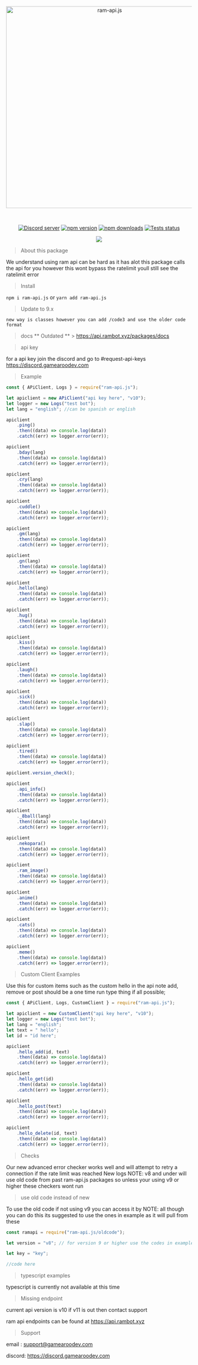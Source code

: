 <div align="center">
  <br />
  <p>
    <a href="https://api.rambot.xyz"><img src="https://gamearoo.top/ram/ramapijs.png" width="546" alt="ram-api.js" /></a>
  </p>
  <br />
  <p>
    <a href="https://discord.gg/5a93U2xYjZ"><img src="https://img.shields.io/discord/605900262581993472?color=5865F2&logo=discord&logoColor=white" alt="Discord server" /></a>
    <a href="https://www.npmjs.com/package/ram-api.js"><img src="https://img.shields.io/npm/v/ram-api.js.svg" alt="npm version" /></a>
    <a href="https://www.npmjs.com/package/ram-api.js"><img src="https://img.shields.io/npm/dt/ram-api.js.svg?maxAge=3600" alt="npm downloads" /></a>
    <a href="https://github.com/Gamearoos-development/ram-api.js/actions"><img src="https://github.com/Gamearoos-development/ram-api.js/actions/workflows/text.yml/badge.svg" alt="Tests status" /></a>
  </p>
  <a href="https://nodei.co/npm/ram-api.js/"><img src="https://nodei.co/npm/ram-api.js.png?downloads=true&downloadRank=true&stars=true"></a>
</div>

> About this package

We understand using ram api can be hard as it has alot this package calls the api for you however this wont bypass the ratelimit youll still see the ratelimit error

> Install

`npm i ram-api.js` or `yarn add ram-api.js`

> Update to 9.x

```text
new way is classes however you can add /code3 and use the older code format
```

> docs
> ** Outdated ** > https://api.rambot.xyz/packages/docs

> api key

for a api key join the discord and go to #request-api-keys https://discord.gamearoodev.com

> Example

```javascript
const { APiClient, Logs } = require("ram-api.js");

let apiclient = new APiClient("api key here", "v10");
let logger = new Logs("test bot");
let lang = "english"; //can be spanish or english

apiclient
	.ping()
	.then((data) => console.log(data))
	.catch((err) => logger.error(err));

apiclient
	.bday(lang)
	.then((data) => console.log(data))
	.catch((err) => logger.error(err));

apiclient
	.cry(lang)
	.then((data) => console.log(data))
	.catch((err) => logger.error(err));

apiclient
	.cuddle()
	.then((data) => console.log(data))
	.catch((err) => logger.error(err));

apiclient
	.gm(lang)
	.then((data) => console.log(data))
	.catch((err) => logger.error(err));

apiclient
	.gn(lang)
	.then((data) => console.log(data))
	.catch((err) => logger.error(err));

apiclient
	.hello(lang)
	.then((data) => console.log(data))
	.catch((err) => logger.error(err));

apiclient
	.hug()
	.then((data) => console.log(data))
	.catch((err) => logger.error(err));

apiclient
	.kiss()
	.then((data) => console.log(data))
	.catch((err) => logger.error(err));

apiclient
	.laugh()
	.then((data) => console.log(data))
	.catch((err) => logger.error(err));

apiclient
	.sick()
	.then((data) => console.log(data))
	.catch((err) => logger.error(err));

apiclient
	.slap()
	.then((data) => console.log(data))
	.catch((err) => logger.error(err));

apiclient
	.tired()
	.then((data) => console.log(data))
	.catch((err) => logger.error(err));

apiclient.version_check();

apiclient
	.api_info()
	.then((data) => console.log(data))
	.catch((err) => logger.error(err));

apiclient
	._8ball(lang)
	.then((data) => console.log(data))
	.catch((err) => logger.error(err));

apiclient
	.nekopara()
	.then((data) => console.log(data))
	.catch((err) => logger.error(err));

apiclient
	.ram_image()
	.then((data) => console.log(data))
	.catch((err) => logger.error(err));

apiclient
	.anime()
	.then((data) => console.log(data))
	.catch((err) => logger.error(err));

apiclient
	.cats()
	.then((data) => console.log(data))
	.catch((err) => logger.error(err));

apiclient
	.meme()
	.then((data) => console.log(data))
	.catch((err) => logger.error(err));
```

> Custom Client Examples

Use this for custom items such as the custom hello in the api note add, remove or post should be a one time run type thing if all possible;

```javascript
const { APiClient, Logs, CustomClient } = require("ram-api.js");

let apiclient = new CustomClient("api key here", "v10");
let logger = new Logs("test bot");
let lang = "english";
let text = " hello";
let id = "id here";

apiclient
	.hello_add(id, text)
	.then((data) => console.log(data))
	.catch((err) => logger.error(err));

apiclient
	.hello_get(id)
	.then((data) => console.log(data))
	.catch((err) => logger.error(err));

apiclient
	.hello_post(text)
	.then((data) => console.log(data))
	.catch((err) => logger.error(err));

apiclient
	.hello_delete(id, text)
	.then((data) => console.log(data))
	.catch((err) => logger.error(err));
```

> Checks

Our new advanced error checker works well and will attempt to retry a connection if the rate limit was reached
New logs
NOTE: v8 and under will use old code from past ram-api.js packages so unless your using v9 or higher these checkers wont run

> use old code instead of new

To use the old code if not using v9 you can access it by
NOTE: all though you can do this its suggested to use the ones in example as it will pull from these

```javascript
const ramapi = require("ram-api.js/oldcode");

let version = "v8"; // for version 9 or higher use the codes in example

let key = "key";

//code here
```

> typescript examples

typescript is currently not available at this time

> Missing endpoint

current api version is v10 if v11 is out then contact support

ram api endpoints can be found at https://api.rambot.xyz

> Support

email : support@gamearoodev.com

discord: https://discord.gamearoodev.com

